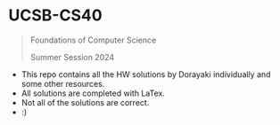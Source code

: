 # UCSB-CS40
> Foundations of Computer Science
>
> Summer Session 2024

- This repo contains all the HW solutions by Dorayaki individually and some other resources.
- All solutions are completed with LaTex.
- Not all of the solutions are correct.
- :)
